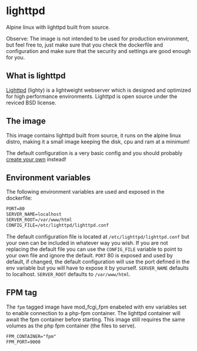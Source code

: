 # lighttpd

Alpine linux with lighttpd built from source.

Observe: The image is not intended to be used for production environment, but feel free to, just make sure that you check the dockerfile and configuration and make sure that the security and settings are good enough for you.

## What is lighttpd

[Lighttpd](https://lighttpd.net) (lighty) is a lightweight webserver which is designed and optimized for high performance environments.
Lighttpd is open source under the reviced BSD license.

## The image

This image contains lighttpd built from source, it runs on the alpine linux distro, making it a small image keeping the disk, cpu and ram at a minimum!

The default configuration is a very basic config and you should probably [create your own](https://redmine.lighttpd.net/projects/lighttpd/wiki) instead!

## Environment variables

The following environment variables are used and exposed in the dockerfile:

```txt
PORT=80
SERVER_NAME=localhost
SERVER_ROOT=/var/www/html
CONFIG_FILE=/etc/lighttpd/lighttpd.conf
```

The default configuration file is located at `/etc/lighttpd/lighttpd.conf` but your own can be included in whatever way you wish. If you are not replacing the default file you can use the  `CONFIG_FILE` variable to point to your own file and ignore the default. `PORT` 80 is exposed and used by default, if changed, the default configuration will use the port defined in the env variable but you will have to expose it by yourself. `SERVER_NAME` defaults to localhost. `SERVER_ROOT` defaults to `/var/www/html`.

## FPM tag

The `fpm` tagged image have mod_fcgi_fpm enabeled with env variables set to enable connection to a php-fpm container. The lighttpd container will await the fpm container before starting. This image still requires the same volumes as the php fpm container (the files to serve).

```txt
FPM_CONTAINER="fpm"
FPM_PORT=9000
```